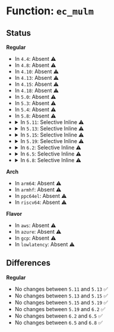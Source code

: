 # Function: <code>ec_mulm</code>

## Status
<b>Regular</b>
<ul>
<li>
In <code>4.4</code>: Absent ⚠️
</li>
<li>
In <code>4.8</code>: Absent ⚠️
</li>
<li>
In <code>4.10</code>: Absent ⚠️
</li>
<li>
In <code>4.13</code>: Absent ⚠️
</li>
<li>
In <code>4.15</code>: Absent ⚠️
</li>
<li>
In <code>4.18</code>: Absent ⚠️
</li>
<li>
In <code>5.0</code>: Absent ⚠️
</li>
<li>
In <code>5.3</code>: Absent ⚠️
</li>
<li>
In <code>5.4</code>: Absent ⚠️
</li>
<li>
In <code>5.8</code>: Absent ⚠️
</li>
<li>
<details>
<summary>In <code>5.11</code>: Selective Inline ⚠️</summary>

```c
void ec_mulm(MPI w, MPI u, MPI v, struct mpi_ec_ctx *ctx);
```

**Collision:** Unique Static

**Inline:** Selective

**Transformation:** False

**Instances:**

```
In lib/mpi/ec.c (ffffffff81600fc7)
Location: lib/mpi/ec.c:136
Inline: True
Inline callers:
  - lib/mpi/ec.c:mpi_ec_curve_point
  - lib/mpi/ec.c:mpi_ec_curve_point
  - lib/mpi/ec.c:mpi_ec_curve_point
  - lib/mpi/ec.c:mpi_ec_curve_point
  - lib/mpi/ec.c:mpi_ec_curve_point
  - lib/mpi/ec.c:mpi_ec_curve_point
  - lib/mpi/ec.c:mpi_ec_curve_point
  - lib/mpi/ec.c:mpi_ec_mul_point
  - lib/mpi/ec.c:mpi_ec_mul_point
  - lib/mpi/ec.c:mpi_ec_mul_point
  - lib/mpi/ec.c:mpi_ec_mul_point
  - lib/mpi/ec.c:mpi_ec_mul_point
  - lib/mpi/ec.c:add_points_weierstrass
  - lib/mpi/ec.c:add_points_weierstrass
  - lib/mpi/ec.c:add_points_weierstrass
  - lib/mpi/ec.c:add_points_weierstrass
  - lib/mpi/ec.c:add_points_weierstrass
  - lib/mpi/ec.c:add_points_weierstrass
  - lib/mpi/ec.c:add_points_weierstrass
  - lib/mpi/ec.c:add_points_weierstrass
  - lib/mpi/ec.c:add_points_weierstrass
  - lib/mpi/ec.c:add_points_weierstrass
  - lib/mpi/ec.c:add_points_weierstrass
  - lib/mpi/ec.c:add_points_weierstrass
  - lib/mpi/ec.c:add_points_weierstrass
  - lib/mpi/ec.c:add_points_weierstrass
  - lib/mpi/ec.c:dup_point_weierstrass
  - lib/mpi/ec.c:dup_point_weierstrass
  - lib/mpi/ec.c:dup_point_weierstrass
  - lib/mpi/ec.c:dup_point_weierstrass
  - lib/mpi/ec.c:dup_point_weierstrass
  - lib/mpi/ec.c:dup_point_weierstrass
  - lib/mpi/ec.c:dup_point_weierstrass
  - lib/mpi/ec.c:dup_point_weierstrass
  - lib/mpi/ec.c:dup_point_weierstrass
  - lib/mpi/ec.c:dup_point_weierstrass
  - lib/mpi/ec.c:dup_point_weierstrass
  - lib/mpi/ec.c:dup_point_weierstrass
  - lib/mpi/ec.c:dup_point_weierstrass
  - lib/mpi/ec.c:dup_point_weierstrass
  - lib/mpi/ec.c:mpi_ec_get_affine
  - lib/mpi/ec.c:mpi_ec_get_affine
  - lib/mpi/ec.c:mpi_ec_get_affine
  - lib/mpi/ec.c:mpi_ec_get_affine
```
**Symbols:**

```
ffffffff815ff130-ffffffff815ff174: ec_mulm (STB_LOCAL)
```
</details>
</li>
<li>
<details>
<summary>In <code>5.13</code>: Selective Inline ⚠️</summary>

```c
void ec_mulm(MPI w, MPI u, MPI v, struct mpi_ec_ctx *ctx);
```

**Collision:** Unique Static

**Inline:** Selective

**Transformation:** False

**Instances:**

```
In lib/mpi/ec.c (ffffffff815e3d57)
Location: lib/mpi/ec.c:136
Inline: True
Inline callers:
  - lib/mpi/ec.c:mpi_ec_curve_point
  - lib/mpi/ec.c:mpi_ec_curve_point
  - lib/mpi/ec.c:mpi_ec_curve_point
  - lib/mpi/ec.c:mpi_ec_curve_point
  - lib/mpi/ec.c:mpi_ec_curve_point
  - lib/mpi/ec.c:mpi_ec_curve_point
  - lib/mpi/ec.c:mpi_ec_curve_point
  - lib/mpi/ec.c:mpi_ec_mul_point
  - lib/mpi/ec.c:mpi_ec_mul_point
  - lib/mpi/ec.c:mpi_ec_mul_point
  - lib/mpi/ec.c:mpi_ec_mul_point
  - lib/mpi/ec.c:mpi_ec_mul_point
  - lib/mpi/ec.c:add_points_weierstrass
  - lib/mpi/ec.c:add_points_weierstrass
  - lib/mpi/ec.c:add_points_weierstrass
  - lib/mpi/ec.c:add_points_weierstrass
  - lib/mpi/ec.c:add_points_weierstrass
  - lib/mpi/ec.c:add_points_weierstrass
  - lib/mpi/ec.c:add_points_weierstrass
  - lib/mpi/ec.c:add_points_weierstrass
  - lib/mpi/ec.c:add_points_weierstrass
  - lib/mpi/ec.c:add_points_weierstrass
  - lib/mpi/ec.c:add_points_weierstrass
  - lib/mpi/ec.c:add_points_weierstrass
  - lib/mpi/ec.c:add_points_weierstrass
  - lib/mpi/ec.c:add_points_weierstrass
  - lib/mpi/ec.c:dup_point_weierstrass
  - lib/mpi/ec.c:dup_point_weierstrass
  - lib/mpi/ec.c:dup_point_weierstrass
  - lib/mpi/ec.c:dup_point_weierstrass
  - lib/mpi/ec.c:dup_point_weierstrass
  - lib/mpi/ec.c:dup_point_weierstrass
  - lib/mpi/ec.c:dup_point_weierstrass
  - lib/mpi/ec.c:dup_point_weierstrass
  - lib/mpi/ec.c:dup_point_weierstrass
  - lib/mpi/ec.c:dup_point_weierstrass
  - lib/mpi/ec.c:dup_point_weierstrass
  - lib/mpi/ec.c:dup_point_weierstrass
  - lib/mpi/ec.c:dup_point_weierstrass
  - lib/mpi/ec.c:dup_point_weierstrass
  - lib/mpi/ec.c:mpi_ec_get_affine
  - lib/mpi/ec.c:mpi_ec_get_affine
  - lib/mpi/ec.c:mpi_ec_get_affine
  - lib/mpi/ec.c:mpi_ec_get_affine
```
**Symbols:**

```
ffffffff815e1e60-ffffffff815e1ea4: ec_mulm (STB_LOCAL)
```
</details>
</li>
<li>
<details>
<summary>In <code>5.15</code>: Selective Inline ⚠️</summary>

```c
void ec_mulm(MPI w, MPI u, MPI v, struct mpi_ec_ctx *ctx);
```

**Collision:** Unique Static

**Inline:** Selective

**Transformation:** False

**Instances:**

```
In lib/mpi/ec.c (ffffffff8164ff87)
Location: lib/mpi/ec.c:136
Inline: True
Inline callers:
  - lib/mpi/ec.c:mpi_ec_curve_point
  - lib/mpi/ec.c:mpi_ec_curve_point
  - lib/mpi/ec.c:mpi_ec_curve_point
  - lib/mpi/ec.c:mpi_ec_curve_point
  - lib/mpi/ec.c:mpi_ec_curve_point
  - lib/mpi/ec.c:mpi_ec_curve_point
  - lib/mpi/ec.c:mpi_ec_curve_point
  - lib/mpi/ec.c:mpi_ec_mul_point
  - lib/mpi/ec.c:mpi_ec_mul_point
  - lib/mpi/ec.c:mpi_ec_mul_point
  - lib/mpi/ec.c:mpi_ec_mul_point
  - lib/mpi/ec.c:mpi_ec_mul_point
  - lib/mpi/ec.c:add_points_weierstrass
  - lib/mpi/ec.c:add_points_weierstrass
  - lib/mpi/ec.c:add_points_weierstrass
  - lib/mpi/ec.c:add_points_weierstrass
  - lib/mpi/ec.c:add_points_weierstrass
  - lib/mpi/ec.c:add_points_weierstrass
  - lib/mpi/ec.c:add_points_weierstrass
  - lib/mpi/ec.c:add_points_weierstrass
  - lib/mpi/ec.c:add_points_weierstrass
  - lib/mpi/ec.c:add_points_weierstrass
  - lib/mpi/ec.c:add_points_weierstrass
  - lib/mpi/ec.c:add_points_weierstrass
  - lib/mpi/ec.c:add_points_weierstrass
  - lib/mpi/ec.c:add_points_weierstrass
  - lib/mpi/ec.c:dup_point_weierstrass
  - lib/mpi/ec.c:dup_point_weierstrass
  - lib/mpi/ec.c:dup_point_weierstrass
  - lib/mpi/ec.c:dup_point_weierstrass
  - lib/mpi/ec.c:dup_point_weierstrass
  - lib/mpi/ec.c:dup_point_weierstrass
  - lib/mpi/ec.c:dup_point_weierstrass
  - lib/mpi/ec.c:dup_point_weierstrass
  - lib/mpi/ec.c:dup_point_weierstrass
  - lib/mpi/ec.c:dup_point_weierstrass
  - lib/mpi/ec.c:dup_point_weierstrass
  - lib/mpi/ec.c:dup_point_weierstrass
  - lib/mpi/ec.c:dup_point_weierstrass
  - lib/mpi/ec.c:dup_point_weierstrass
  - lib/mpi/ec.c:mpi_ec_get_affine
  - lib/mpi/ec.c:mpi_ec_get_affine
  - lib/mpi/ec.c:mpi_ec_get_affine
  - lib/mpi/ec.c:mpi_ec_get_affine
```
**Symbols:**

```
ffffffff8164e090-ffffffff8164e0d4: ec_mulm (STB_LOCAL)
```
</details>
</li>
<li>
<details>
<summary>In <code>5.19</code>: Selective Inline ⚠️</summary>

```c
void ec_mulm(MPI w, MPI u, MPI v, struct mpi_ec_ctx *ctx);
```

**Collision:** Unique Static

**Inline:** Selective

**Transformation:** False

**Instances:**

```
In lib/mpi/ec.c (ffffffff81766f1a)
Location: lib/mpi/ec.c:136
Inline: True
Inline callers:
  - lib/mpi/ec.c:mpi_ec_curve_point
  - lib/mpi/ec.c:mpi_ec_curve_point
  - lib/mpi/ec.c:mpi_ec_curve_point
  - lib/mpi/ec.c:mpi_ec_curve_point
  - lib/mpi/ec.c:mpi_ec_curve_point
  - lib/mpi/ec.c:mpi_ec_curve_point
  - lib/mpi/ec.c:mpi_ec_curve_point
  - lib/mpi/ec.c:mpi_ec_mul_point
  - lib/mpi/ec.c:mpi_ec_mul_point
  - lib/mpi/ec.c:mpi_ec_mul_point
  - lib/mpi/ec.c:mpi_ec_mul_point
  - lib/mpi/ec.c:mpi_ec_mul_point
  - lib/mpi/ec.c:add_points_weierstrass
  - lib/mpi/ec.c:add_points_weierstrass
  - lib/mpi/ec.c:add_points_weierstrass
  - lib/mpi/ec.c:add_points_weierstrass
  - lib/mpi/ec.c:add_points_weierstrass
  - lib/mpi/ec.c:add_points_weierstrass
  - lib/mpi/ec.c:add_points_weierstrass
  - lib/mpi/ec.c:add_points_weierstrass
  - lib/mpi/ec.c:add_points_weierstrass
  - lib/mpi/ec.c:add_points_weierstrass
  - lib/mpi/ec.c:add_points_weierstrass
  - lib/mpi/ec.c:add_points_weierstrass
  - lib/mpi/ec.c:add_points_weierstrass
  - lib/mpi/ec.c:add_points_weierstrass
  - lib/mpi/ec.c:dup_point_weierstrass
  - lib/mpi/ec.c:dup_point_weierstrass
  - lib/mpi/ec.c:dup_point_weierstrass
  - lib/mpi/ec.c:dup_point_weierstrass
  - lib/mpi/ec.c:dup_point_weierstrass
  - lib/mpi/ec.c:dup_point_weierstrass
  - lib/mpi/ec.c:dup_point_weierstrass
  - lib/mpi/ec.c:dup_point_weierstrass
  - lib/mpi/ec.c:dup_point_weierstrass
  - lib/mpi/ec.c:dup_point_weierstrass
  - lib/mpi/ec.c:dup_point_weierstrass
  - lib/mpi/ec.c:dup_point_weierstrass
  - lib/mpi/ec.c:dup_point_weierstrass
  - lib/mpi/ec.c:dup_point_weierstrass
  - lib/mpi/ec.c:mpi_ec_get_affine
  - lib/mpi/ec.c:mpi_ec_get_affine
  - lib/mpi/ec.c:mpi_ec_get_affine
  - lib/mpi/ec.c:mpi_ec_get_affine
```
**Symbols:**

```
ffffffff81764f40-ffffffff81764f9e: ec_mulm (STB_LOCAL)
```
</details>
</li>
<li>
<details>
<summary>In <code>6.2</code>: Selective Inline ⚠️</summary>

```c
void ec_mulm(MPI w, MPI u, MPI v, struct mpi_ec_ctx *ctx);
```

**Collision:** Unique Static

**Inline:** Selective

**Transformation:** False

**Instances:**

```
In lib/mpi/ec.c (ffffffff818961ea)
Location: lib/mpi/ec.c:136
Inline: True
Inline callers:
  - lib/mpi/ec.c:mpi_ec_curve_point
  - lib/mpi/ec.c:mpi_ec_curve_point
  - lib/mpi/ec.c:mpi_ec_curve_point
  - lib/mpi/ec.c:mpi_ec_curve_point
  - lib/mpi/ec.c:mpi_ec_curve_point
  - lib/mpi/ec.c:mpi_ec_curve_point
  - lib/mpi/ec.c:mpi_ec_curve_point
  - lib/mpi/ec.c:mpi_ec_mul_point
  - lib/mpi/ec.c:mpi_ec_mul_point
  - lib/mpi/ec.c:mpi_ec_mul_point
  - lib/mpi/ec.c:mpi_ec_mul_point
  - lib/mpi/ec.c:mpi_ec_mul_point
  - lib/mpi/ec.c:add_points_weierstrass
  - lib/mpi/ec.c:add_points_weierstrass
  - lib/mpi/ec.c:add_points_weierstrass
  - lib/mpi/ec.c:add_points_weierstrass
  - lib/mpi/ec.c:add_points_weierstrass
  - lib/mpi/ec.c:add_points_weierstrass
  - lib/mpi/ec.c:add_points_weierstrass
  - lib/mpi/ec.c:add_points_weierstrass
  - lib/mpi/ec.c:add_points_weierstrass
  - lib/mpi/ec.c:add_points_weierstrass
  - lib/mpi/ec.c:add_points_weierstrass
  - lib/mpi/ec.c:add_points_weierstrass
  - lib/mpi/ec.c:add_points_weierstrass
  - lib/mpi/ec.c:add_points_weierstrass
  - lib/mpi/ec.c:dup_point_weierstrass
  - lib/mpi/ec.c:dup_point_weierstrass
  - lib/mpi/ec.c:dup_point_weierstrass
  - lib/mpi/ec.c:dup_point_weierstrass
  - lib/mpi/ec.c:dup_point_weierstrass
  - lib/mpi/ec.c:dup_point_weierstrass
  - lib/mpi/ec.c:dup_point_weierstrass
  - lib/mpi/ec.c:dup_point_weierstrass
  - lib/mpi/ec.c:dup_point_weierstrass
  - lib/mpi/ec.c:dup_point_weierstrass
  - lib/mpi/ec.c:dup_point_weierstrass
  - lib/mpi/ec.c:dup_point_weierstrass
  - lib/mpi/ec.c:dup_point_weierstrass
  - lib/mpi/ec.c:dup_point_weierstrass
  - lib/mpi/ec.c:mpi_ec_get_affine
  - lib/mpi/ec.c:mpi_ec_get_affine
  - lib/mpi/ec.c:mpi_ec_get_affine
  - lib/mpi/ec.c:mpi_ec_get_affine
```
**Symbols:**

```
ffffffff818940f0-ffffffff8189414e: ec_mulm (STB_LOCAL)
```
</details>
</li>
<li>
<details>
<summary>In <code>6.5</code>: Selective Inline ⚠️</summary>

```c
void ec_mulm(MPI w, MPI u, MPI v, struct mpi_ec_ctx *ctx);
```

**Collision:** Unique Static

**Inline:** Selective

**Transformation:** False

**Instances:**

```
In lib/mpi/ec.c (ffffffff818d868a)
Location: lib/mpi/ec.c:136
Inline: True
Inline callers:
  - lib/mpi/ec.c:mpi_ec_curve_point
  - lib/mpi/ec.c:mpi_ec_curve_point
  - lib/mpi/ec.c:mpi_ec_curve_point
  - lib/mpi/ec.c:mpi_ec_curve_point
  - lib/mpi/ec.c:mpi_ec_curve_point
  - lib/mpi/ec.c:mpi_ec_curve_point
  - lib/mpi/ec.c:mpi_ec_curve_point
  - lib/mpi/ec.c:mpi_ec_mul_point
  - lib/mpi/ec.c:mpi_ec_mul_point
  - lib/mpi/ec.c:mpi_ec_mul_point
  - lib/mpi/ec.c:mpi_ec_mul_point
  - lib/mpi/ec.c:mpi_ec_mul_point
  - lib/mpi/ec.c:add_points_weierstrass
  - lib/mpi/ec.c:add_points_weierstrass
  - lib/mpi/ec.c:add_points_weierstrass
  - lib/mpi/ec.c:add_points_weierstrass
  - lib/mpi/ec.c:add_points_weierstrass
  - lib/mpi/ec.c:add_points_weierstrass
  - lib/mpi/ec.c:add_points_weierstrass
  - lib/mpi/ec.c:add_points_weierstrass
  - lib/mpi/ec.c:add_points_weierstrass
  - lib/mpi/ec.c:add_points_weierstrass
  - lib/mpi/ec.c:add_points_weierstrass
  - lib/mpi/ec.c:add_points_weierstrass
  - lib/mpi/ec.c:add_points_weierstrass
  - lib/mpi/ec.c:add_points_weierstrass
  - lib/mpi/ec.c:dup_point_weierstrass
  - lib/mpi/ec.c:dup_point_weierstrass
  - lib/mpi/ec.c:dup_point_weierstrass
  - lib/mpi/ec.c:dup_point_weierstrass
  - lib/mpi/ec.c:dup_point_weierstrass
  - lib/mpi/ec.c:dup_point_weierstrass
  - lib/mpi/ec.c:dup_point_weierstrass
  - lib/mpi/ec.c:dup_point_weierstrass
  - lib/mpi/ec.c:dup_point_weierstrass
  - lib/mpi/ec.c:dup_point_weierstrass
  - lib/mpi/ec.c:dup_point_weierstrass
  - lib/mpi/ec.c:dup_point_weierstrass
  - lib/mpi/ec.c:dup_point_weierstrass
  - lib/mpi/ec.c:dup_point_weierstrass
  - lib/mpi/ec.c:mpi_ec_get_affine
  - lib/mpi/ec.c:mpi_ec_get_affine
  - lib/mpi/ec.c:mpi_ec_get_affine
  - lib/mpi/ec.c:mpi_ec_get_affine
```
**Symbols:**

```
ffffffff818d65d0-ffffffff818d662e: ec_mulm (STB_LOCAL)
```
</details>
</li>
<li>
<details>
<summary>In <code>6.8</code>: Selective Inline ⚠️</summary>

```c
void ec_mulm(MPI w, MPI u, MPI v, struct mpi_ec_ctx *ctx);
```

**Collision:** Unique Static

**Inline:** Selective

**Transformation:** False

**Instances:**

```
In lib/crypto/mpi/ec.c (ffffffff8186f1ea)
Location: lib/crypto/mpi/ec.c:136
Inline: True
Inline callers:
  - lib/crypto/mpi/ec.c:mpi_ec_curve_point
  - lib/crypto/mpi/ec.c:mpi_ec_curve_point
  - lib/crypto/mpi/ec.c:mpi_ec_curve_point
  - lib/crypto/mpi/ec.c:mpi_ec_curve_point
  - lib/crypto/mpi/ec.c:mpi_ec_curve_point
  - lib/crypto/mpi/ec.c:mpi_ec_curve_point
  - lib/crypto/mpi/ec.c:mpi_ec_curve_point
  - lib/crypto/mpi/ec.c:mpi_ec_mul_point
  - lib/crypto/mpi/ec.c:mpi_ec_mul_point
  - lib/crypto/mpi/ec.c:mpi_ec_mul_point
  - lib/crypto/mpi/ec.c:mpi_ec_mul_point
  - lib/crypto/mpi/ec.c:mpi_ec_mul_point
  - lib/crypto/mpi/ec.c:add_points_weierstrass
  - lib/crypto/mpi/ec.c:add_points_weierstrass
  - lib/crypto/mpi/ec.c:add_points_weierstrass
  - lib/crypto/mpi/ec.c:add_points_weierstrass
  - lib/crypto/mpi/ec.c:add_points_weierstrass
  - lib/crypto/mpi/ec.c:add_points_weierstrass
  - lib/crypto/mpi/ec.c:add_points_weierstrass
  - lib/crypto/mpi/ec.c:add_points_weierstrass
  - lib/crypto/mpi/ec.c:add_points_weierstrass
  - lib/crypto/mpi/ec.c:add_points_weierstrass
  - lib/crypto/mpi/ec.c:add_points_weierstrass
  - lib/crypto/mpi/ec.c:add_points_weierstrass
  - lib/crypto/mpi/ec.c:add_points_weierstrass
  - lib/crypto/mpi/ec.c:add_points_weierstrass
  - lib/crypto/mpi/ec.c:dup_point_weierstrass
  - lib/crypto/mpi/ec.c:dup_point_weierstrass
  - lib/crypto/mpi/ec.c:dup_point_weierstrass
  - lib/crypto/mpi/ec.c:dup_point_weierstrass
  - lib/crypto/mpi/ec.c:dup_point_weierstrass
  - lib/crypto/mpi/ec.c:dup_point_weierstrass
  - lib/crypto/mpi/ec.c:dup_point_weierstrass
  - lib/crypto/mpi/ec.c:dup_point_weierstrass
  - lib/crypto/mpi/ec.c:dup_point_weierstrass
  - lib/crypto/mpi/ec.c:dup_point_weierstrass
  - lib/crypto/mpi/ec.c:dup_point_weierstrass
  - lib/crypto/mpi/ec.c:dup_point_weierstrass
  - lib/crypto/mpi/ec.c:dup_point_weierstrass
  - lib/crypto/mpi/ec.c:dup_point_weierstrass
  - lib/crypto/mpi/ec.c:mpi_ec_get_affine
  - lib/crypto/mpi/ec.c:mpi_ec_get_affine
  - lib/crypto/mpi/ec.c:mpi_ec_get_affine
  - lib/crypto/mpi/ec.c:mpi_ec_get_affine
```
**Symbols:**

```
ffffffff8186d130-ffffffff8186d18e: ec_mulm (STB_LOCAL)
```
</details>
</li>
</ul>
<b>Arch</b>
<ul>
<li>
In <code>arm64</code>: Absent ⚠️
</li>
<li>
In <code>armhf</code>: Absent ⚠️
</li>
<li>
In <code>ppc64el</code>: Absent ⚠️
</li>
<li>
In <code>riscv64</code>: Absent ⚠️
</li>
</ul>
<b>Flavor</b>
<ul>
<li>
In <code>aws</code>: Absent ⚠️
</li>
<li>
In <code>azure</code>: Absent ⚠️
</li>
<li>
In <code>gcp</code>: Absent ⚠️
</li>
<li>
In <code>lowlatency</code>: Absent ⚠️
</li>
</ul>

## Differences
<b>Regular</b>
<ul>
<li>
No changes between <code>5.11</code> and <code>5.13</code> ✅
</li>
<li>
No changes between <code>5.13</code> and <code>5.15</code> ✅
</li>
<li>
No changes between <code>5.15</code> and <code>5.19</code> ✅
</li>
<li>
No changes between <code>5.19</code> and <code>6.2</code> ✅
</li>
<li>
No changes between <code>6.2</code> and <code>6.5</code> ✅
</li>
<li>
No changes between <code>6.5</code> and <code>6.8</code> ✅
</li>
</ul>
